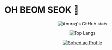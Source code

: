 # OH BEOM SEOK 🌱

<div align="center">
 
![Anurag's GitHub stats](https://github-readme-stats.vercel.app/api?username=oh2279&show_icons=true&theme=tokyonight)
 
![Top Langs](https://github-readme-stats.vercel.app/api/top-langs/?username=oh2279&layout=compact&theme=tokyonight)

[![Solved.ac Profile](http://mazassumnida.wtf/api/v2/generate_badge?boj=oh2279)](https://solved.ac/oh2279/)
<!--
**oh2279/oh2279** is a ✨ _special_ ✨ repository because its `README.md` (this file) appears on your GitHub profile.

Here are some ideas to get you started:

- 🔭 I’m currently working on ...
- 🌱 I’m currently learning ...
- 👯 I’m looking to collaborate on ...
- 🤔 I’m looking for help with ...
- 💬 Ask me about ...
- 📫 How to reach me: ...
- 😄 Pronouns: ...
- ⚡ Fun fact: ...
-->
</div>
